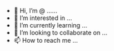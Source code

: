 - 👋 Hi, I’m @ ......
- 👀 I’m interested in ...
- 🌱 I’m currently learning ...
- 💞️ I’m looking to collaborate on ...
- 📫 How to reach me ...

<!---
....../...... is a ✨ special ✨ repository because its `README.md` (this file) appears on your GitHub profile.
You can click the Preview link to take a look at your changes.
--->
